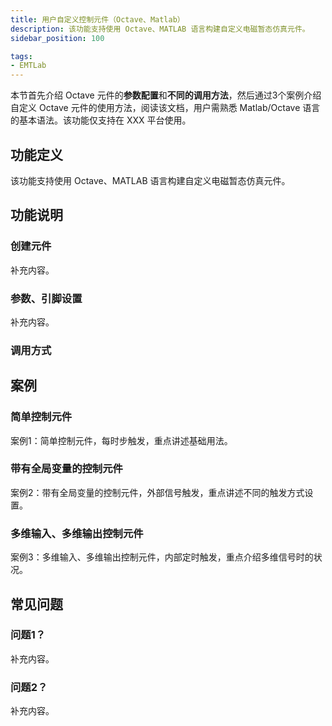 ```yaml
---
title: 用户自定义控制元件（Octave、Matlab）
description: 该功能支持使用 Octave、MATLAB 语言构建自定义电磁暂态仿真元件。
sidebar_position: 100

tags: 
- EMTLab
---
```

本节首先介绍 Octave 元件的**参数配置**和**不同的调用方法**，然后通过3个案例介绍自定义 Octave 元件的使用方法，阅读该文档，用户需熟悉 Matlab/Octave 语言的基本语法。该功能仅支持在 XXX 平台使用。

## 功能定义

该功能支持使用 Octave、MATLAB 语言构建自定义电磁暂态仿真元件。

## 功能说明

### 创建元件

补充内容。

### 参数、引脚设置

补充内容。

### 调用方式

## 案例

### 简单控制元件
案例1：简单控制元件，每时步触发，重点讲述基础用法。

### 带有全局变量的控制元件
案例2：带有全局变量的控制元件，外部信号触发，重点讲述不同的触发方式设置。

### 多维输入、多维输出控制元件
案例3：多维输入、多维输出控制元件，内部定时触发，重点介绍多维信号时的状况。

## 常见问题

### 问题1？

补充内容。

### 问题2？

补充内容。
